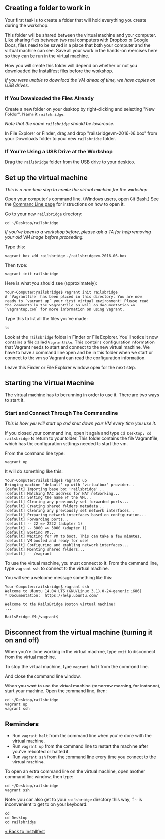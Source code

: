 ## Creating a folder to work in

Your first task is to create a folder that will hold everything you create
during the workshop.

This folder will be shared between the virtual machine and your computer. Like sharing files between two real computers with Dropbox or Google Docs, files need to be saved in a place that both your computer and the virtual machine can see. Save all your work in the hands-on exercises here so they can be run in the virtual machine.

How you will create this folder will depend on whether or not you downloaded
the Installfest files before the workshop.

*If you were unable to download the VM ahead of time, we have copies on USB drives.*

### If You Downloaded the Files Already

Create a new folder on your desktop by right-clicking and selecting "New
Folder". Name it `railsbridge`.

*Note that the name `railsbridge` should be lowercase.*

In File Explorer or Finder, drag and drop "railsbridgevm-2016-06.box" from
your Downloads folder to your new `railsbridge` folder.

### If You're Using a USB Drive at the Workshop

Drag the `railsbridge` folder from the USB drive to your desktop.

## Set up the virtual machine

*This is a one-time step to create the virtual machine for the workshop.*

Open your computer's command line. (Windows users, open Git Bash.) See the [Command Line page](command_line) for instructions on how to open it.

<!-- INSTRUCTORS: please remember to update all occurrences of the box -->
<!-- filename everywhere when the VM version changes. -->

Go to your new `railsbridge` directory:

    cd ~/Desktop/railsbridge

*If you've been to a workshop before, please ask a TA for help removing your old VM image before proceeding.*

Type this:

    vagrant box add railsbridge ./railsbridgevm-2016-06.box

Then type:

    vagrant init railsbridge

Here is what you should see (approximately):

    Your-Computer:railsbridge$ vagrant init railsbridge
    A `Vagrantfile` has been placed in this directory. You are now
    ready to `vagrant up` your first virtual environment! Please read
    the comments in the Vagrantfile as well as documentation on
    `vagrantup.com` for more information on using Vagrant.

Type this to list all the files you've made:

    ls

Look at the `railsbridge` folder in Finder or File Explorer. You'll notice it
now contains a file called `Vagrantfile`.  This contains configuration
information that Vagrant needs to start and connect to the new virtual
machine.  We have to have a command line open and be in this folder when we
start or connect to the vm so Vagrant can read the configuration information.

Leave this Finder or File Explorer window open for the next step.

## Starting the Virtual Machine

The virtual machine has to be running in order to use it.  There are two ways to start it.

### Start and Connect Through The Commandline

*This is how you will start up and shut down your VM every time you use it.*

If you closed your command line, open it again and type `cd Desktop; cd
railsbridge` to return to your folder.  This folder contains the file
Vagrantfile, which has the configuration settings needed to start the vm.

From the command line type:

    vagrant up

It will do something like this:

    Your-Computer:railsbridge$ vagrant up
    Bringing machine 'default' up with 'virtualbox' provider...
    [default] Importing base box 'railsbridge'...
    [default] Matching MAC address for NAT networking...
    [default] Setting the name of the VM...
    [default] Clearing any previously set forwarded ports...
    [default] Creating shared folders metadata...
    [default] Clearing any previously set network interfaces...
    [default] Preparing network interfaces based on configuration...
    [default] Forwarding ports...
    [default] -- 22 => 2222 (adapter 1)
    [default] -- 3000 => 3000 (adapter 1)
    [default] Booting VM...
    [default] Waiting for VM to boot. This can take a few minutes.
    [default] VM booted and ready for use!
    [default] Configuring and enabling network interfaces...
    [default] Mounting shared folders...
    [default] -- /vagrant


To use the virtual machine, you must connect to it.  From the command line, type
`vagrant ssh` to connect to the virtual machine.

You will see a welcome message something like this:

    Your-Computer:railsbridge$ vagrant ssh
    Welcome to Ubuntu 14.04 LTS (GNU/Linux 3.13.0-24-generic i686)
    * Documentation:  https://help.ubuntu.com/

    Welcome to the RailsBridge Boston virtual machine!
    ...

    RailsBridge-VM:/vagrant$

## Disconnect from the virtual machine (turning it on and off)

When you're done working in the virtual machine, type `exit` to disconnect from the virtual machine.

To stop the virtual machine, type `vagrant halt` from the command line.

And close the command line window.

When you want to use the virtual machine (tomorrow morning, for instance),
start your machine. Open the command line, then:

    cd ~/Desktop/railsbridge
    vagrant up
    vagrant ssh

## Reminders

* Run `vagrant halt` from the command line when you're done with the virtual machine.
* Run `vagrant up` from the command line to restart the machine after you've rebooted or halted it.
* Run `vagrant ssh` from the command line every time you connect to the virtual machine.

To open an extra command line
on the virtual machine, open another command line window, then type:

    cd ~/Desktop/railsbridge
    vagrant ssh

Note: you can also get to your `railsbridge` directory this way, if `~` is
inconvenient to get to on your keyboard:

    cd
    cd Desktop
    cd railsbridge

[« Back to Installfest](/installfest)
